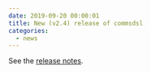 ```yaml
---
date: 2019-09-20 00:00:01 
title: New (v2.4) release of commsdsl
categories:
  - news
---
```

See the [release notes](https://github.com/commschamp/commsdsl/releases/tag/v2.4).


